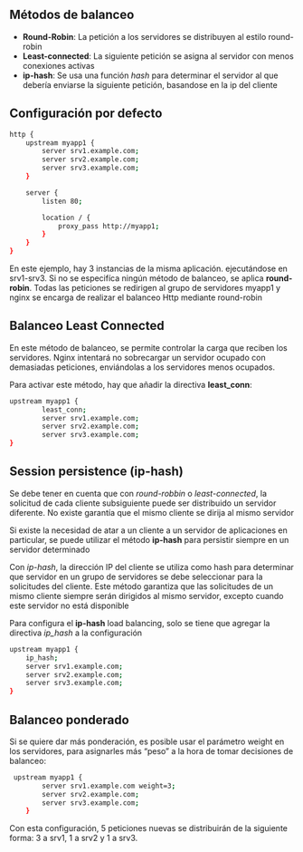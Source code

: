 ## Métodos de balanceo

+ **Round-Robin**: La petición a los servidores se distribuyen al estilo round-robin
+ **Least-connected**: La siguiente petición se asigna al servidor con menos conexiones activas
+ **ip-hash**: Se usa una función *hash* para determinar el servidor al que debería enviarse la siguiente petición, basandose en la ip del cliente

## Configuración por defecto

```sh
http {
    upstream myapp1 {
        server srv1.example.com;
        server srv2.example.com;
        server srv3.example.com;
    }

    server {
        listen 80;

        location / {
            proxy_pass http://myapp1;
        }
    }
}
```

En este ejemplo, hay 3 instancias de la misma aplicación. ejecutándose en srv1-srv3. Si no se especifíca ningún método de balanceo, se aplica **round-robin**. Todas las peticiones se redirigen al grupo de servidores myapp1 y nginx se encarga de realizar el balanceo Http mediante round-robin

## Balanceo Least Connected

En este método de balanceo, se permite controlar la carga que reciben los servidores. Nginx intentará no sobrecargar un servidor ocupado con demasiadas peticiones, enviándolas a los servidores menos ocupados.

Para activar este método, hay que añadir la directiva **least_conn**:

```sh
upstream myapp1 {
        least_conn;
        server srv1.example.com;
        server srv2.example.com;
        server srv3.example.com;
}
```

## Session persistence (ip-hash)

Se debe tener en cuenta que con *round-robbin* o *least-connected*, la solicitud de cada cliente subsiguiente puede ser distribuido un servidor diferente. No existe garantía que el mismo cliente se dirija al mismo servidor

Si existe la necesidad de atar a un cliente a un servidor de aplicaciones en particular, se puede utilizar el método **ip-hash** para persistir siempre en un servidor determinado

Con *ip-hash*, la dirección IP del cliente se utiliza como hash para determinar que servidor en un grupo de servidores se debe seleccionar para la solicitudes del cliente. Este método garantiza que las solicitudes de un mismo cliente siempre serán dirigidos al mismo servidor, excepto cuando este servidor no está disponible

Para configura el **ip-hash** load balancing, solo se tiene que agregar la directiva *ip_hash* a la configuración 


```sh
upstream myapp1 {
    ip_hash;
    server srv1.example.com;
    server srv2.example.com;
    server srv3.example.com;
}
```

## Balanceo ponderado

Si se quiere dar más ponderación, es posible usar el parámetro weight en los servidores, para asignarles más “peso” a la hora de tomar decisiones de balanceo:

```sh
 upstream myapp1 {
        server srv1.example.com weight=3;
        server srv2.example.com;
        server srv3.example.com;
    }
```

Con esta configuración, 5 peticiones nuevas se distribuirán de la siguiente forma: 3 a srv1, 1 a srv2 y 1 a srv3.

